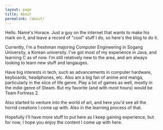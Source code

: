 ```yaml
---
layout: page
title: About
permalink: /about/
---
```


Hello. Name's Horace. Just a guy on the internet that wants to make his mark on it, and leave a record of "cool" stuff I do, so here's the blog to do it.

Currently, I'm a freshman majoring Computer Engineering in Sogang University, a Korean university.
I've got most of my experience in Java, and learning C as of now. I'm still relatively new to the area, and am always looking to learn new stuff and langauges.

Have big interests in tech, such as advancements in computer hardware, keyboards, headphones, etc. Also am a big fan of anime and manga, particularly in the slice of life genre.
Play a lot of games as well, mostly in the indie genre of Steam. But my favorite (and with most hours) would be Team Fortress 2.

Also started to venture into the world of art, and here you'd see all the horrid creations I come up with. Also in the learning process of that.

Hopefully I'll have more stuff to put here as I keep gaining experience, but for now, I hope you enjoy the content I come up with here.